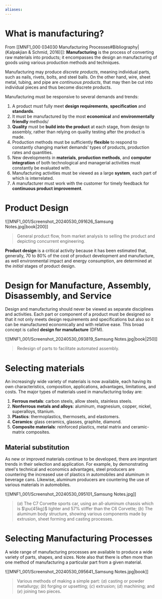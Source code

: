 ```yaml
---
aliases:
---
```


# What is manufacturing?
From [[MNF1_000 034030 Manufacturing Processes#Bibliography|(Kalpakjian & Schmid, 2016)]]:
**Manufacturing** is the process of converting raw materials into products; it encompasses the design an manufacturing of goods using various production methods and techniques.

Manufacturing may produce *discrete products*, meaning individual parts, such as nails, rivets, bolts, and steel balls. On the other hand, wire, sheet metal, tubing, and pipe are *continuous products*, that may then be cut into individual pieces and thus become discrete products.

Manufacturing must be responsive to several demands and trends:
1. A product must fully meet **design requirements**, **specification** and **standards**.
2. It must be manufactured by the most **economical** and **environmentally friendly** methods/
3. **Quality** must be **build into the product** at each stage, from design to assembly, rather than relying on quailty testing after the product is made.
4. Production methods must be sufficiently **flexible** to respond to constantly changing market demands' types of products, production rates and quantities.
5. New developments in **materials**, **production methods**, and **computer integration** of both technological and managerial activities must constantly be evaluated with.
6. Manufacturing activities must be viewed as a large **system**, each part of which is interrelated.
7. A manufacturer must work with the customer for timely feedback for **continuous product improvement**.

# Product Design
![[MNF1_001/Screenshot_20240530_091626_Samsung Notes.jpg|book|200]]
>General product flow, from market analysis to selling the product and depicting concurrent engineering.

**Product design** is a critical activity because it has been estimated that, generally, $70$ to $80\%$ of the cost of product development and manufacture, as well environmental impact and energy consumption, are determined at the *initial* stages of product design.

# Design for Manufacture, Assembly, Disassembly, and Service

Design and manufacturing should never be viewed as separate disciplines and activities. Each part or component of a product must be designed so that it not only meets design requirements and specifications but also so it can be manufactured economically and with relative ease. This broad concept is called **design for manufacture** (DFM).

![[MNF1_001/Screenshot_20240530_093819_Samsung Notes.jpg|book|250]]
>Redesign of parts to facilitate automated assembly.

# Selecting materials
An increasingly wide variety of materials is now available, each having its own characteristics, composition, applications, advantages, limitations, and costs. The major types of materials used in manufacturing today are:
1. **Ferrous metals**: carbon steels, allow steels, stainless steels.
2. **Nonferrous metals and alloys**: aluminum, magnesium, copper, nickel, superalloys, titanium.
3. **Plastics**: thermoplastics, thermosets, and elastomers.
4. **Ceramics**: glass ceramics, glasses, graphite, diamond.
5. **Composite materials**: reinforced plastics, metal matrix and ceramic-matrix composites.

## Material substitution
As new or improved materials continue to be developed, there are improtant trends in their selection and application. For example, by demonstrating steel's technical and economics advantages, steel producers are countering the increased use of plastics in automobiles and aluminum in beverage cans. Likewise, aluminum producers are countering the use of various materials in automobiles.

![[MNF1_001/Screenshot_20240530_095101_Samsung Notes.jpg]]
>$(a)$ The C7 Corvette sports car, using an all-aluminum chassis which is $\pu{45kg}$ lighter and $57\%$ stiffer than the C6 Corvette; $(b)$ The aluminum body structure, showing various components made by extrusion, sheet forming and casting processes.

# Selecting Manufacturing Processes
A wide range of manufacturing processes are available to produce a wide variety of parts, shapes, and sizes. Note also that there is often more than one method of manufacturing a particular part from a given material.

![[MNF1_001/Screenshot_20240530_095641_Samsung Notes.jpg|book]]
>Various methods of making a simple part: $(a)$ casting or powder metallurgy; $(b)$ forging or upsetting; $(c)$ extrusion; $(d)$ machining; and $(e)$ joining two pieces.

